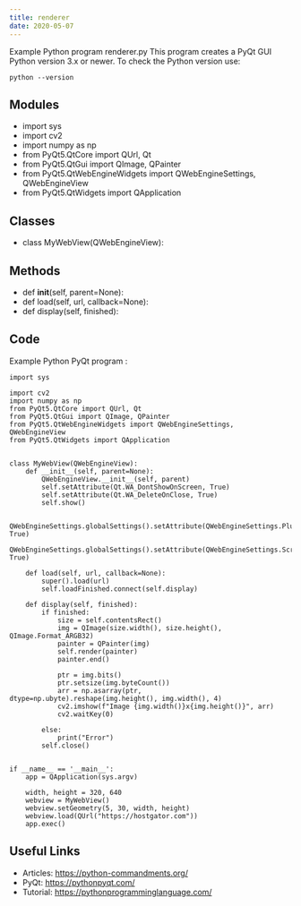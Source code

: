 ```yaml
---
title: renderer
date: 2020-05-07
---
```

Example Python program renderer.py
This program creates a PyQt GUI
Python version 3.x or newer.
To check the Python version use:

    python --version

## Modules

* import sys
* import cv2
* import numpy as np
* from PyQt5.QtCore import QUrl, Qt
* from PyQt5.QtGui import QImage, QPainter
* from PyQt5.QtWebEngineWidgets import QWebEngineSettings, QWebEngineView
* from PyQt5.QtWidgets import QApplication

## Classes

* class MyWebView(QWebEngineView):

## Methods

* def __init__(self, parent=None):
* def load(self, url, callback=None):
* def display(self, finished):

## Code

Example Python PyQt program :

    import sys
    
    import cv2
    import numpy as np
    from PyQt5.QtCore import QUrl, Qt
    from PyQt5.QtGui import QImage, QPainter
    from PyQt5.QtWebEngineWidgets import QWebEngineSettings, QWebEngineView
    from PyQt5.QtWidgets import QApplication
    
    
    class MyWebView(QWebEngineView):
        def __init__(self, parent=None):
            QWebEngineView.__init__(self, parent)
            self.setAttribute(Qt.WA_DontShowOnScreen, True)
            self.setAttribute(Qt.WA_DeleteOnClose, True)
            self.show()
    
            QWebEngineSettings.globalSettings().setAttribute(QWebEngineSettings.PluginsEnabled, True)
            QWebEngineSettings.globalSettings().setAttribute(QWebEngineSettings.ScreenCaptureEnabled, True)
    
        def load(self, url, callback=None):
            super().load(url)
            self.loadFinished.connect(self.display)
    
        def display(self, finished):
            if finished:
                size = self.contentsRect()
                img = QImage(size.width(), size.height(), QImage.Format_ARGB32)
                painter = QPainter(img)
                self.render(painter)
                painter.end()
    
                ptr = img.bits()
                ptr.setsize(img.byteCount())
                arr = np.asarray(ptr, dtype=np.ubyte).reshape(img.height(), img.width(), 4)
                cv2.imshow(f"Image {img.width()}x{img.height()}", arr)
                cv2.waitKey(0)
    
            else:
                print("Error")
            self.close()
    
    
    if __name__ == '__main__':
        app = QApplication(sys.argv)
    
        width, height = 320, 640
        webview = MyWebView()
        webview.setGeometry(5, 30, width, height)
        webview.load(QUrl("https://hostgator.com"))
        app.exec()
    

## Useful Links

- Articles: https://python-commandments.org/
- PyQt: https://pythonpyqt.com/
- Tutorial: https://pythonprogramminglanguage.com/
